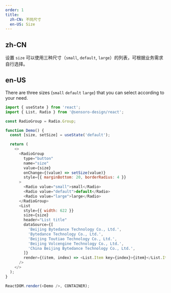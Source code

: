 ```yaml
---
order: 1
title:
  zh-CN: 不同尺寸
  en-US: Size
---
```


## zh-CN

设置 `size` 可以使用三种尺寸（`small`, `default`, `large`）的列表，可根据业务需求自行选择。

## en-US

There are three sizes (`small` `default` `large`) that you can select according to your need.

```js
import { useState } from 'react';
import { List, Radio } from '@sensoro-design/react';

const RadioGroup = Radio.Group;

function Demo() {
  const [size, setSize] = useState('default');

  return (
    <>
      <RadioGroup
        type="button"
        name="size"
        value={size}
        onChange={(value) => setSize(value)}
        style={{ marginBottom: 20, borderRadius: 4 }}
      >
        <Radio value="small">small</Radio>
        <Radio value="default">default</Radio>
        <Radio value="large">large</Radio>
      </RadioGroup>
      <List
        style={{ width: 622 }}
        size={size}
        header="List title"
        dataSource={[
          'Beijing Bytedance Technology Co., Ltd.',
          'Bytedance Technology Co., Ltd.',
          'Beijing Toutiao Technology Co., Ltd.',
          'Beijing Volcengine Technology Co., Ltd.',
          'China Beijing Bytedance Technology Co., Ltd.',
        ]}
        render={(item, index) => <List.Item key={index}>{item}</List.Item>}
      />
    </>
  );
}

ReactDOM.render(<Demo />, CONTAINER);
```
